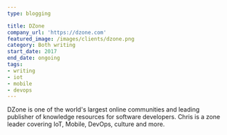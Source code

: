 ```yaml
---
type: blogging

title: DZone
company_url: 'https://dzone.com'
featured_image: /images/clients/dzone.png
category: Both writing
start_date: 2017
end_date: ongoing
tags:
- writing
- iot
- mobile
- devops
---
```


DZone is one of the world's largest online communities and leading publisher of knowledge resources for software developers. Chris is a zone leader covering IoT, Mobile, DevOps, culture and more.
